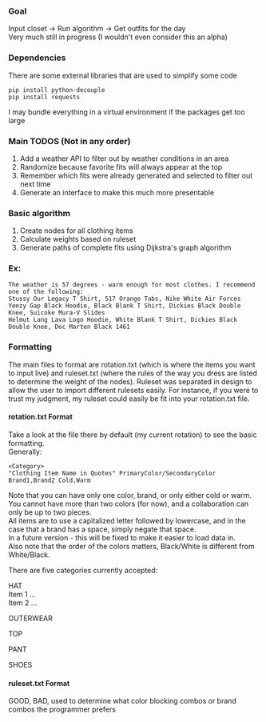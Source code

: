 ### Goal

Input closet -> Run algorithm -> Get outfits for the day </br>
Very much still in progress (I wouldn't even consider this an alpha)

### Dependencies

There are some external libraries that are used to simplify some code

```
pip install python-decouple
pip install requests
```

I may bundle everything in a virtual environment if the packages get too large

### Main TODOS (Not in any order)

1. Add a weather API to filter out by weather conditions in an area
2. Randomize because favorite fits will always appear at the top
3. Remember which fits were already generated and selected to filter out next time
4. Generate an interface to make this much more presentable

### Basic algorithm

1. Create nodes for all clothing items
2. Calculate weights based on ruleset
3. Generate paths of complete fits using Dijkstra's graph algorithm

### Ex:

```
The weather is 57 degrees - warm enough for most clothes. I recommend one of the following:
Stussy Our Legacy T Shirt, 517 Orange Tabs, Nike White Air Forces
Yeezy Gap Black Hoodie, Black Blank T Shirt, Dickies Black Double Knee, Suicoke Mura-V Slides
Helmut Lang Lava Logo Hoodie, White Blank T Shirt, Dickies Black Double Knee, Doc Marten Black 1461
```

### Formatting

The main files to format are rotation.txt (which is where the items you want to input live) and
ruleset.txt (where the rules of the way you dress are listed to determine the weight of the nodes).
Ruleset was separated in design to allow the user to import different rulesets easily. For instance, if you were
to trust my judgment, my ruleset could easily be fit into your rotation.txt file.

#### rotation.txt Format

Take a look at the file there by default (my current rotation) to see the basic formatting. </br>
Generally:

```
<Category>
"Clothing Item Name in Quotes" PrimaryColor/SecondaryColor Brand1,Brand2 Cold,Warm
```

Note that you can have only one color, brand, or only either cold or warm. </br>
You cannot have more than two colors (for now), and a collaboration can only be up to two pieces. </br>
All items are to use a capitalized letter followed by lowercase, and in the case that a brand has a space,
simply negate that space. </br>
In a future version - this will be fixed to make it easier to load data in. </br>
Also note that the order of the colors matters, Black/White is different from White/Black.

There are five categories currently accepted:

HAT </br>
Item 1 ... </br>
Item 2 ... </br>

OUTERWEAR </br>

TOP </br>

PANT </br>

SHOES </br>

#### ruleset.txt Format

GOOD, BAD, used to determine what color blocking combos or brand combos the programmer prefers
